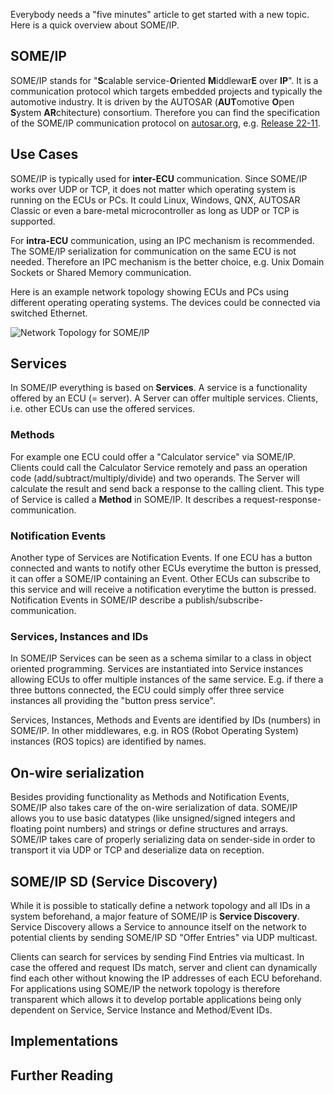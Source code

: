 Everybody needs a "five minutes" article to get started with a new topic. Here is a quick overview about SOME/IP.

## SOME/IP

SOME/IP stands for "**S**calable service-**O**riented **M**iddlewar**E** over **IP**". It is a communication protocol which targets embedded projects and typically the automotive industry. It is driven by the AUTOSAR (**AUT**omotive **O**pen **S**ystem **AR**chitecture) consortium. Therefore you can find the specification of the SOME/IP communication protocol on [autosar.org](autosar.org), e.g. [Release 22-11](https://www.autosar.org/fileadmin/standards/R22-11/FO/AUTOSAR_PRS_SOMEIPProtocol.pdf).

## Use Cases

SOME/IP is typically used for **inter-ECU** communication. Since SOME/IP works over UDP or TCP, it does not matter which operating system is running on the ECUs or PCs. It could Linux, Windows, QNX, AUTOSAR Classic or even a bare-metal microcontroller as long as UDP or TCP is supported.

For **intra-ECU** communication, using an IPC mechanism is recommended. The SOME/IP serialization for communication on the same ECU is not needed. Therefore an IPC mechanism is the better choice, e.g. Unix Domain Sockets or Shared Memory communication.

Here is an example network topology showing ECUs and PCs using different operating operating systems. The devices could be connected via switched Ethernet.

![Network Topology for SOME/IP](./network_topology.svg)

## Services

In SOME/IP everything is based on **Services**. A service is a functionality offered by an ECU (= server). A Server can offer multiple services. Clients, i.e. other ECUs can use the offered services.

### Methods

For example one ECU could offer a "Calculator service" via SOME/IP. Clients could call the Calculator Service remotely and pass an operation code (add/subtract/multiply/divide) and two operands. The Server will calculate the result and send back a response to the calling client. This type of Service is called a **Method** in SOME/IP. It describes a request-response-communication.

### Notification Events 

Another type of Services are Notification Events. If one ECU has a button connected and wants to notify other ECUs everytime the button is pressed, it can offer a SOME/IP containing an Event. Other ECUs can subscribe to this service and will receive a notification everytime the button is pressed. Notification Events in SOME/IP describe a publish/subscribe-communication.

### Services, Instances and IDs

In SOME/IP Services can be seen as a schema similar to a class in object oriented programming. Services are instantiated into Service instances allowing ECUs to offer multiple instances of the same service. E.g. if there a three buttons connected, the ECU could simply offer three service instances all providing the "button press service".

Services, Instances, Methods and Events are identified by IDs (numbers) in SOME/IP. In other middlewares, e.g. in ROS (Robot Operating System) instances (ROS topics) are identified by names.

## On-wire serialization

Besides providing functionality as Methods and Notification Events, SOME/IP also takes care of the on-wire serialization of data. SOME/IP allows you to use basic datatypes (like unsigned/signed integers and floating point numbers) and strings or define structures and arrays. SOME/IP takes care of properly serializing data on sender-side in order to transport it via UDP or TCP and deserialize data on reception.  

## SOME/IP SD (Service Discovery)

While it is possible to statically define a network topology and all IDs in a system beforehand, a major feature of SOME/IP is **Service Discovery**. Service Discovery allows a Service to announce itself on the network to potential clients by sending SOME/IP SD "Offer Entries" via UDP multicast.

Clients can search for services by sending Find Entries via multicast. In case the offered and request IDs match, server and client can dynamically find each other without knowing the IP addresses of each ECU beforehand. For applications using SOME/IP the network topology is therefore transparent which allows it to develop portable applications being only dependent on Service, Service Instance and Method/Event IDs.


## Implementations

## Further Reading